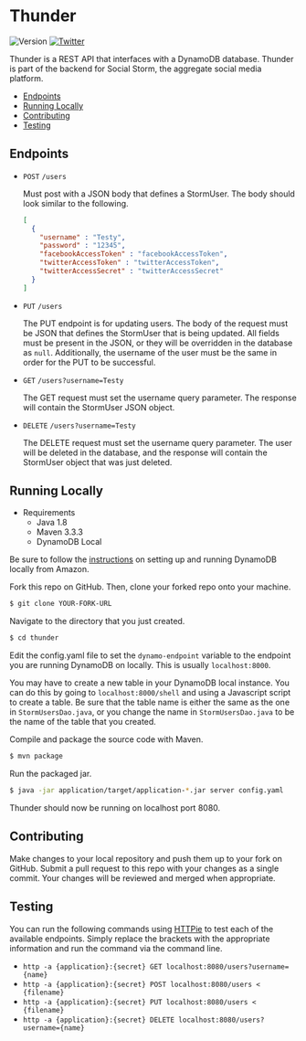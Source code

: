 # Thunder
![Version](https://img.shields.io/badge/version-v0.2.0-7f8c8d.svg)
[![Twitter](https://img.shields.io/badge/twitter-%40RohanNagar22-00aced.svg)](http://twitter.com/RohanNagar22)

Thunder is a REST API that interfaces with a DynamoDB database. Thunder is part of the backend for Social Storm, the aggregate social media platform.

* [Endpoints](#endpoints)
* [Running Locally](#running-locally)
* [Contributing](#contributing)
* [Testing](#testing)

## Endpoints
- `POST` `/users`
  
  Must post with a JSON body that defines a StormUser. The body should look similar to the following.

  ```json
  [
    {
      "username" : "Testy",
      "password" : "12345",
      "facebookAccessToken" : "facebookAccessToken",
      "twitterAccessToken" : "twitterAccessToken",
      "twitterAccessSecret" : "twitterAccessSecret"
    }
  ]
  ```
  
- `PUT` `/users`

  The PUT endpoint is for updating users. The body of the request must be JSON that defines the StormUser that is being updated. All fields must be present in the JSON, or they will be overridden in the database as `null`. Additionally, the username of the user must be the same in order for the PUT to be successful.
  
- `GET` `/users?username=Testy`
  
  The GET request must set the username query parameter. The response will contain the StormUser JSON object.

- `DELETE` `/users?username=Testy`

  The DELETE request must set the username query parameter. The user will be deleted in the database, and the response will contain the StormUser object that was just deleted.

## Running Locally
- Requirements
  - Java 1.8
  - Maven 3.3.3
  - DynamoDB Local

Be sure to follow the [instructions](http://docs.aws.amazon.com/amazondynamodb/latest/developerguide/Tools.DynamoDBLocal.html) on setting up and running DynamoDB locally from Amazon.

Fork this repo on GitHub. Then, clone your forked repo onto your machine.

```bash
$ git clone YOUR-FORK-URL
```

Navigate to the directory that you just created.

```bash
$ cd thunder
```

Edit the config.yaml file to set the `dynamo-endpoint` variable to the endpoint you are running DynamoDB on locally. This is usually `localhost:8000`.

You may have to create a new table in your DynamoDB local instance. You can do this by going to `localhost:8000/shell` and using a Javascript script to create a table. Be sure that the table name is either the same as the one in `StormUsersDao.java`, or you change the name in `StormUsersDao.java` to be the name of the table that you created.

Compile and package the source code with Maven.

```bash
$ mvn package
```

Run the packaged jar.

```bash
$ java -jar application/target/application-*.jar server config.yaml
```

Thunder should now be running on localhost port 8080.

## Contributing
Make changes to your local repository and push them up to your fork on GitHub.
Submit a pull request to this repo with your changes as a single commit.
Your changes will be reviewed and merged when appropriate.

## Testing
You can run the following commands using [HTTPie](https://github.com/jkbrzt/httpie) to test each of the available endpoints. Simply replace the brackets with the appropriate information and run the command via the command line.

- `http -a {application}:{secret} GET localhost:8080/users?username={name}`
- `http -a {application}:{secret} POST localhost:8080/users < {filename}`
- `http -a {application}:{secret} PUT localhost:8080/users < {filename}`
- `http -a {application}:{secret} DELETE localhost:8080/users?username={name}`
